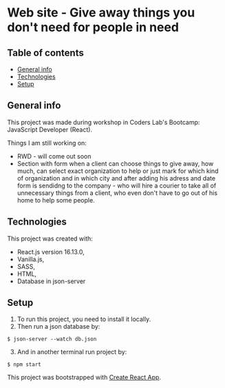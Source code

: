 # Web site - Give away things you don't need for people in need

## Table of contents
* [General info](#general-info)
* [Technologies](#technologies)
* [Setup](#setup)

## General info
This project was made during workshop in Coders Lab's Bootcamp: JavaScript Developer (React). 

Things I am still working on:
* RWD - will come out soon
* Section with form when a client can choose things to give away, how much, can select exact organization to help or just mark for which kind of organization and in which city and after adding his adress and date form is sendidng to the company - who will hire a courier to take all of unnecessary things from a client, who even don't have to go out of his home to help some people.

## Technologies
This project was created with:
* React.js version 16.13.0,
* Vanilla.js, 
* SASS, 
* HTML,
* Database in json-server

## Setup
1. To run this project, you need to install it locally.
2. Then run a json database by:
```
$ json-server --watch db.json
```
3. And in another terminal run project by:
```
$ npm start
```

This project was bootstrapped with [Create React App](https://github.com/facebook/create-react-app).